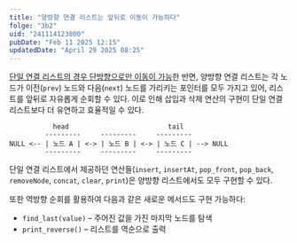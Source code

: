 ```yaml
---
title: "양방향 연결 리스트는 앞뒤로 이동이 가능하다"
folge: "3b2"
uid: "241114123800"
pubDate: "Feb 11 2025 12:15"
updatedDate: "April 29 2025 08:25"
---
```


[단일 연결 리스트의 경우 단방향으로만 이동이 가능](/note/241113121417)한 반면, 양방향 연결 리스트는 각 노드가 이전(`prev`) 노드와 다음(`next`) 노드를 가리키는 포인터를 모두 가지고 있어, 리스트를 앞뒤로 자유롭게 순회할 수 있다. 이로 인해 삽입과 삭제 연산의 구현이 단일 연결 리스트보다 더 유연하고 효율적일 수 있다.

```text
           head                         tail
         ---------     ---------     ---------
NULL <-- | 노드 A | <-> | 노드 B | <-> | 노드 C | --> NULL
         ---------     ---------     ---------
```

단일 연결 리스트에서 제공하던 연산들(`insert`, `insertAt`, `pop_front`, `pop_back`, `removeNode`, `concat`, `clear`, `print`)은 양방향 리스트에서도 모두 구현할 수 있다. 

또한 역방향 순회를 활용하여 다음과 같은 새로운 메서드도 구현 가능하다:
- `find_last(value)` – 주어진 값을 가진 마지막 노드를 탐색
- `print_reverse()` – 리스트를 역순으로 출력